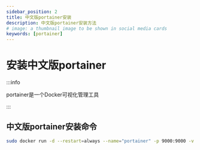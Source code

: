 ```yaml
---
sidebar_position: 2
title: 中文版portainer安装
description: 中文版portainer安装方法
# image: a thumbnail image to be shown in social media cards
keywords: [portainer]
---
```



# 安装中文版portainer
:::info

portainer是一个Docker可视化管理工具

:::
## 中文版portainer安装命令


```bash showLineNumbers
sudo docker run -d --restart=always --name="portainer" -p 9000:9000 -v /var/run/docker.sock:/var/run/docker.sock 6053537/portainer-ce
```